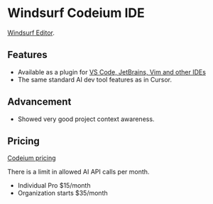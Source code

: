 # Windsurf Codeium IDE

[Windsurf Editor](https://codeium.com/).

## Features

- Available as a plugin for [VS Code, JetBrains, Vim and other IDEs](https://codeium.com/download)
- The same standard AI dev tool features as in Cursor.

## Advancement

- Showed very good project context awareness.

## Pricing

[Codeium pricing](https://codeium.com/pricing)

There is a limit in allowed AI API calls per month.

- Individual Pro $15/month
- Organization starts $35/month